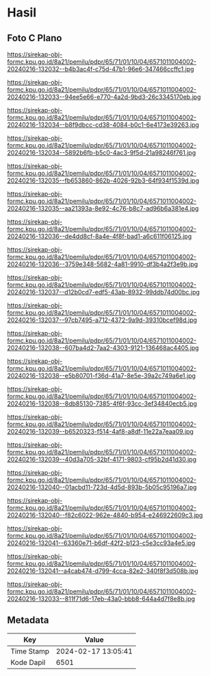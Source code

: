 # Hasil

## Foto C Plano

https://sirekap-obj-formc.kpu.go.id/8a21/pemilu/pdpr/65/71/01/10/04/6571011004002-20240216-132032--b4b3ac4f-c75d-47b1-96e6-347466ccffc1.jpg

https://sirekap-obj-formc.kpu.go.id/8a21/pemilu/pdpr/65/71/01/10/04/6571011004002-20240216-132033--94ee5e66-e770-4a2d-9bd3-26c3345170eb.jpg

https://sirekap-obj-formc.kpu.go.id/8a21/pemilu/pdpr/65/71/01/10/04/6571011004002-20240216-132034--b8f9dbcc-cd38-4084-b0c1-6e4173e39263.jpg

https://sirekap-obj-formc.kpu.go.id/8a21/pemilu/pdpr/65/71/01/10/04/6571011004002-20240216-132034--5892b6fb-b5c0-4ac3-9f5d-21a98246f761.jpg

https://sirekap-obj-formc.kpu.go.id/8a21/pemilu/pdpr/65/71/01/10/04/6571011004002-20240216-132035--fb653860-862b-4026-92b3-64f934f1539d.jpg

https://sirekap-obj-formc.kpu.go.id/8a21/pemilu/pdpr/65/71/01/10/04/6571011004002-20240216-132035--aa21393a-8e92-4c76-b8c7-ad96b6a381e4.jpg

https://sirekap-obj-formc.kpu.go.id/8a21/pemilu/pdpr/65/71/01/10/04/6571011004002-20240216-132036--de4dd8cf-8a4e-4f8f-bad1-a6c611f06125.jpg

https://sirekap-obj-formc.kpu.go.id/8a21/pemilu/pdpr/65/71/01/10/04/6571011004002-20240216-132036--3759e348-5682-4a81-9910-df3b4a2f3e9b.jpg

https://sirekap-obj-formc.kpu.go.id/8a21/pemilu/pdpr/65/71/01/10/04/6571011004002-20240216-132037--d12b0cd7-edf5-43ab-8932-99ddb74d00bc.jpg

https://sirekap-obj-formc.kpu.go.id/8a21/pemilu/pdpr/65/71/01/10/04/6571011004002-20240216-132037--97cb7495-a712-4372-9a9d-39310bcef98d.jpg

https://sirekap-obj-formc.kpu.go.id/8a21/pemilu/pdpr/65/71/01/10/04/6571011004002-20240216-132038--607ba4d2-7aa2-4303-9121-136468ac4405.jpg

https://sirekap-obj-formc.kpu.go.id/8a21/pemilu/pdpr/65/71/01/10/04/6571011004002-20240216-132038--e5b80701-f36d-41a7-8e5e-39a2c749a6e1.jpg

https://sirekap-obj-formc.kpu.go.id/8a21/pemilu/pdpr/65/71/01/10/04/6571011004002-20240216-132038--8db85130-7385-4f6f-93cc-3ef34840ecb5.jpg

https://sirekap-obj-formc.kpu.go.id/8a21/pemilu/pdpr/65/71/01/10/04/6571011004002-20240216-132039--b6520323-f514-4af8-a8df-11e22a7eaa09.jpg

https://sirekap-obj-formc.kpu.go.id/8a21/pemilu/pdpr/65/71/01/10/04/6571011004002-20240216-132039--40d3a705-32bf-4171-9803-cf95b2d41d30.jpg

https://sirekap-obj-formc.kpu.go.id/8a21/pemilu/pdpr/65/71/01/10/04/6571011004002-20240216-132040--01acbd11-723d-4d5d-893b-5b05c95196a7.jpg

https://sirekap-obj-formc.kpu.go.id/8a21/pemilu/pdpr/65/71/01/10/04/6571011004002-20240216-132040--f82c6022-962e-4840-b954-e246922609c3.jpg

https://sirekap-obj-formc.kpu.go.id/8a21/pemilu/pdpr/65/71/01/10/04/6571011004002-20240216-132041--63360e71-b6df-42f2-b123-c5e3cc93a4e5.jpg

https://sirekap-obj-formc.kpu.go.id/8a21/pemilu/pdpr/65/71/01/10/04/6571011004002-20240216-132041--a4cab474-d799-4cca-82e2-340f8f3d508b.jpg

https://sirekap-obj-formc.kpu.go.id/8a21/pemilu/pdpr/65/71/01/10/04/6571011004002-20240216-132033--811f71d6-17eb-43a0-bbb8-644a4d7f8e8b.jpg


## Metadata

| Key        | Value               |
| ---------- | ------------------- |
| Time Stamp | 2024-02-17 13:05:41 |
| Kode Dapil | 6501                |



